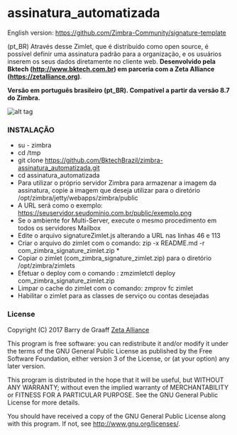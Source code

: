 # assinatura_automatizada

English version: https://github.com/Zimbra-Community/signature-template

(pt_BR)
Através desse Zimlet, que é distribuído como open source, é possível definir uma assinatura padrão para a organização, e os usuários inserem os seus dados diretamente no cliente web. **Desenvolvido pela Bktech (http://www.bktech.com.br) em parceria com a Zeta Alliance (https://zetalliance.org)**. 

**Versão em português brasileiro (pt_BR). Compatível a partir da versão 8.7 do Zimbra.**

![alt tag](https://respirandolinux.files.wordpress.com/2017/11/exemplo_zimlet_assinatura.png) 

### INSTALAÇÃO

-  su - zimbra
-  cd /tmp
-  git clone https://github.com/BktechBrazil/zimbra-assinatura_automatizada.git
-  cd assinatura_automatizada
-  Para utilizar o próprio servidor Zimbra para armazenar a imagem da assinatura, copie a imagem que deseja utilizar para o diretório /opt/zimbra/jetty/webapps/zimbra/public
-  A URL será como o exemplo: https://seuservidor.seudominio.com.br/public/exemplo.png
-  Se o ambiente for Multi-Server, execute o mesmo procedimento em todos os servidores Mailbox
-  Edite o arquivo signatureZimlet.js alterando a URL nas linhas 46 e 113
-  Criar o arquivo do zimlet com o comando: zip -x README.md -r com_zimbra_signature_zimlet.zip *
-  Copiar o zimlet (com_zimbra_signature_zimlet.zip) para o diretório /opt/zimbra/zimlets
-  Efetuar o deploy com o comando : zmzimletctl deploy com_zimbra_signature_zimlet.zip
-  Limpar o cache do zimlet com o comando: zmprov fc zimlet
-  Habilitar o zimlet para as classes de serviço ou contas desejadas

### License

Copyright (C) 2017  Barry de Graaff [Zeta Alliance](http://www.zetalliance.org/)

This program is free software: you can redistribute it and/or modify
it under the terms of the GNU General Public License as published by
the Free Software Foundation, either version 3 of the License, or
(at your option) any later version.

This program is distributed in the hope that it will be useful,
but WITHOUT ANY WARRANTY; without even the implied warranty of
MERCHANTABILITY or FITNESS FOR A PARTICULAR PURPOSE.  See the
GNU General Public License for more details.

You should have received a copy of the GNU General Public License
along with this program.  If not, see http://www.gnu.org/licenses/.
